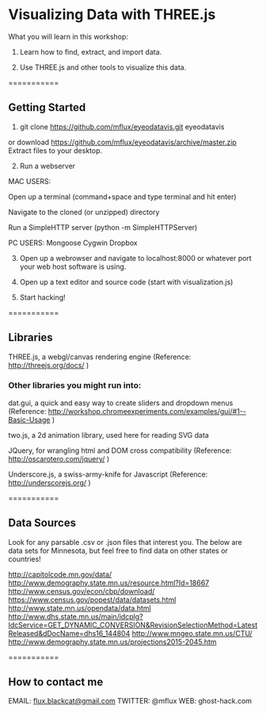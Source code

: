 # Visualizing Data with THREE.js

What you will learn in this workshop:

1. Learn how to find, extract, and import data.

2. Use THREE.js and other tools to visualize this data.

===========

## Getting Started

1. git clone https://github.com/mflux/eyeodatavis.git eyeodatavis

or download https://github.com/mflux/eyeodatavis/archive/master.zip
Extract files to your desktop.

2. Run a webserver

MAC USERS:

Open up a terminal (command+space and type terminal and hit enter)

Navigate to the cloned (or unzipped) directory

Run a SimpleHTTP server (python -m SimpleHTTPServer)


PC USERS:
Mongoose
Cygwin
Dropbox

3. Open up a webrowser and navigate to localhost:8000 or whatever port your web host software is using.

4. Open up a text editor and source code (start with visualization.js)

5. Start hacking!

===========

## Libraries

THREE.js, a webgl/canvas rendering engine
(Reference: http://threejs.org/docs/ )

### Other libraries you might run into:
dat.gui, a quick and easy way to create sliders and dropdown menus
(Reference: http://workshop.chromeexperiments.com/examples/gui/#1--Basic-Usage )

two.js, a 2d animation library, used here for reading SVG data

JQuery, for wrangling html and DOM cross compatibility
(Reference: http://oscarotero.com/jquery/ )

Underscore.js, a swiss-army-knife for Javascript
(Reference: http://underscorejs.org/ )

===========

## Data Sources
Look for any parsable .csv or .json files that interest you. The below are data sets for Minnesota, but feel free to find data on other states or countries!

http://capitolcode.mn.gov/data/
http://www.demography.state.mn.us/resource.html?Id=18667
http://www.census.gov/econ/cbp/download/
https://www.census.gov/popest/data/datasets.html
http://www.state.mn.us/opendata/data.html
http://www.dhs.state.mn.us/main/idcplg?IdcService=GET_DYNAMIC_CONVERSION&RevisionSelectionMethod=LatestReleased&dDocName=dhs16_144804
http://www.mngeo.state.mn.us/CTU/
http://www.demography.state.mn.us/projections2015-2045.htm

===========

## How to contact me
EMAIL:    flux.blackcat@gmail.com
TWITTER:  @mflux
WEB:      ghost-hack.com